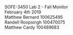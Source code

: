 SOFE-3450 Lab 2 - Fall Monitor  
February 4th 2019  
Matthew Bernard 100625495  
Randell Roopsingh 100470075  
Matthew Cardy 100489683  

